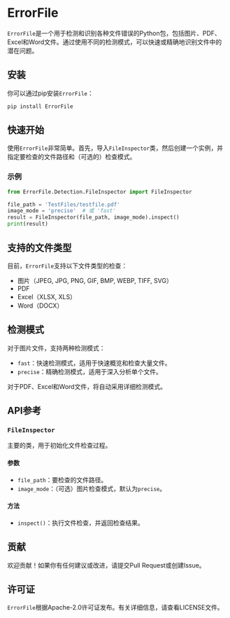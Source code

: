 # ErrorFile

`ErrorFile`是一个用于检测和识别各种文件错误的Python包，包括图片、PDF、Excel和Word文件。通过使用不同的检测模式，可以快速或精确地识别文件中的潜在问题。

## 安装

你可以通过pip安装`ErrorFile`：

```bash
pip install ErrorFile
```

## 快速开始

使用`ErrorFile`非常简单。首先，导入`FileInspector`类，然后创建一个实例，并指定要检查的文件路径和（可选的）检查模式。

### 示例

```python
from ErrorFile.Detection.FileInspector import FileInspector

file_path = 'TestFiles/testfile.pdf'
image_mode = 'precise'  # 或 'fast'
result = FileInspector(file_path, image_mode).inspect()
print(result)
```

## 支持的文件类型

目前，`ErrorFile`支持以下文件类型的检查：

- 图片（JPEG, JPG, PNG, GIF, BMP, WEBP, TIFF, SVG）
- PDF
- Excel（XLSX, XLS）
- Word（DOCX）

## 检测模式

对于图片文件，支持两种检测模式：

- `fast`：快速检测模式，适用于快速概览和检查大量文件。
- `precise`：精确检测模式，适用于深入分析单个文件。

对于PDF、Excel和Word文件，将自动采用详细检测模式。

## API参考

### `FileInspector`

主要的类，用于初始化文件检查过程。

#### 参数

- `file_path`：要检查的文件路径。
- `image_mode`：（可选）图片检查模式，默认为`precise`。

#### 方法

- `inspect()`：执行文件检查，并返回检查结果。

## 贡献

欢迎贡献！如果你有任何建议或改进，请提交Pull Request或创建Issue。

## 许可证

`ErrorFile`根据Apache-2.0许可证发布。有关详细信息，请查看LICENSE文件。

